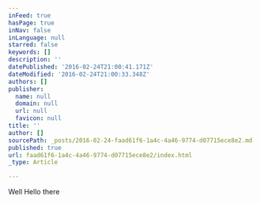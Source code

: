 ```yaml
---
inFeed: true
hasPage: true
inNav: false
inLanguage: null
starred: false
keywords: []
description: ''
datePublished: '2016-02-24T21:00:41.171Z'
dateModified: '2016-02-24T21:00:33.348Z'
authors: []
publisher:
  name: null
  domain: null
  url: null
  favicon: null
title: ''
author: []
sourcePath: _posts/2016-02-24-faad61f6-1a4c-4a46-9774-d07715ece8e2.md
published: true
url: faad61f6-1a4c-4a46-9774-d07715ece8e2/index.html
_type: Article

---
```

Well Hello there